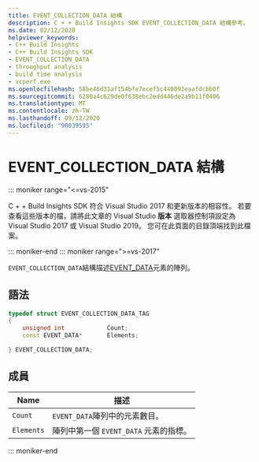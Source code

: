 ```yaml
---
title: EVENT_COLLECTION_DATA 結構
description: C + + Build Insights SDK EVENT_COLLECTION_DATA 結構參考。
ms.date: 02/12/2020
helpviewer_keywords:
- C++ Build Insights
- C++ Build Insights SDK
- EVENT_COLLECTION_DATA
- throughput analysis
- build time analysis
- vcperf.exe
ms.openlocfilehash: 58be46d31af154bfe7ecef5c440092eaafdcbb0f
ms.sourcegitcommit: 6280a4c629de0f638ebc2edd446de2a9b11f0406
ms.translationtype: MT
ms.contentlocale: zh-TW
ms.lasthandoff: 09/12/2020
ms.locfileid: "90039595"
---
```

# <a name="event_collection_data-structure"></a>EVENT_COLLECTION_DATA 結構

::: moniker range="<=vs-2015"

C + + Build Insights SDK 符合 Visual Studio 2017 和更新版本的相容性。 若要查看這些版本的檔，請將此文章的 Visual Studio **版本** 選取器控制項設定為 Visual Studio 2017 或 Visual Studio 2019。 您可在此頁面的目錄頂端找到此檔案。

::: moniker-end
::: moniker range=">=vs-2017"

`EVENT_COLLECTION_DATA`結構描述[EVENT_DATA](event-data-struct.md)元素的陣列。

## <a name="syntax"></a>語法

```cpp
typedef struct EVENT_COLLECTION_DATA_TAG
{
    unsigned int            Count;
    const EVENT_DATA*       Elements;

} EVENT_COLLECTION_DATA;
```

## <a name="members"></a>成員

| Name | 描述 |
|--|--|
| `Count` | `EVENT_DATA`陣列中的元素數目。 |
| `Elements` | 陣列中第一個 `EVENT_DATA` 元素的指標。 |

::: moniker-end
